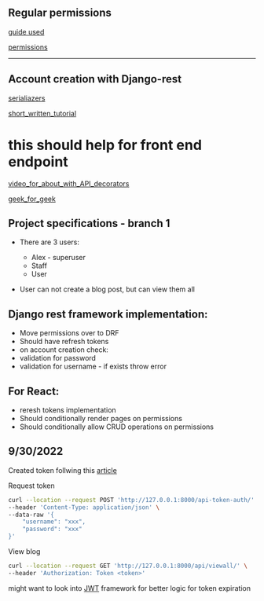 ## Regular permissions

[guide used]("https://www.youtube.com/watch?v=wlYaUvfXJDc")

[permissions]("https://developer.mozilla.org/en-US/docs/Learn/Server-side/Django/Authentication#challenge_yourself")

<hr>

## Account creation with Django-rest

[serialiazers]("https://www.django-rest-framework.org/api-guide/serializers/")

[short_written_tutorial]("https://www.codersarts.com/post/how-to-create-register-and-login-api-using-django-rest-framework-and-token-authentication")

# this should help for front end endpoint
[video_for_about_with_API_decorators]("https://www.youtube.com/watch?v=_OhF6FEdIao")

[geek_for_geek]("https://www.geeksforgeeks.org/adding-permission-in-api-django-rest-framework/")

## Project specifications - branch 1

- There are 3 users:
    - Alex - superuser
    - Staff 
    - User

- User can not create a blog post, but can view them all

## Django rest framework implementation:

- Move permissions over to DRF
- Should have refresh tokens
- on account creation check:
 - validation for password
 - validation for username - if exists throw error

## For React:

 - reresh tokens implementation
 - Should conditionally render pages on permissions
 - Should conditionally allow CRUD operations on permissions


## 9/30/2022

Created token follwing this [article](https://simpleisbetterthancomplex.com/tutorial/2018/11/22/how-to-implement-token-authentication-using-django-rest-framework.html)

Request token

```bash
curl --location --request POST 'http://127.0.0.1:8000/api-token-auth/' \
--header 'Content-Type: application/json' \
--data-raw '{
    "username": "xxx",
    "password": "xxx"
}'
```

View blog

```bash
curl --location --request GET 'http://127.0.0.1:8000/api/viewall/' \
--header 'Authorization: Token <token>'

```

might want to look into [JWT](https://github.com/jazzband/djangorestframework-simplejwt) framework for better logic for token expiration